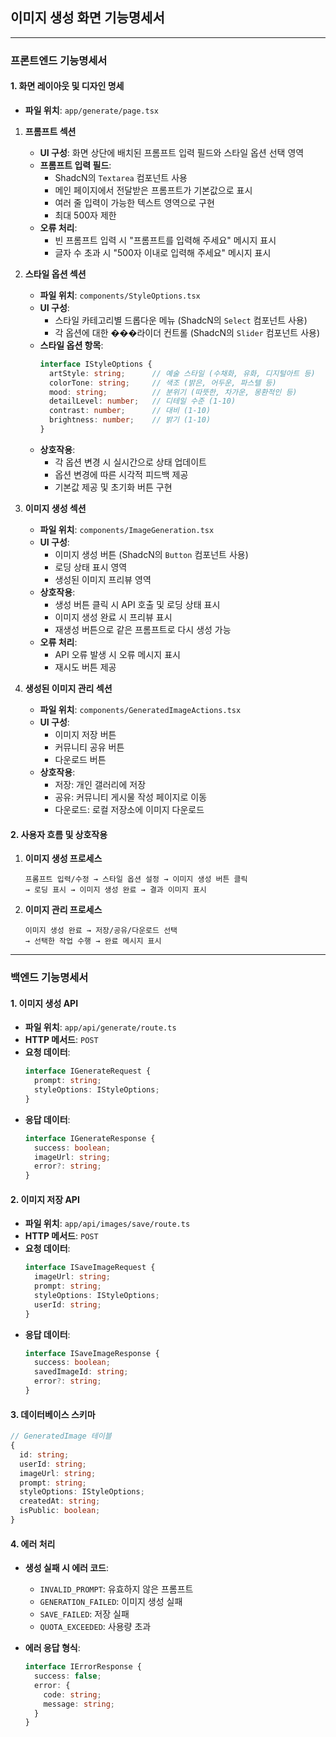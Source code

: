 ## 이미지 생성 화면 기능명세서

---

### 프론트엔드 기능명세서

#### 1. 화면 레이아웃 및 디자인 명세

- **파일 위치**: `app/generate/page.tsx`

1. **프롬프트 섹션**
   - **UI 구성**: 화면 상단에 배치된 프롬프트 입력 필드와 스타일 옵션 선택 영역
   - **프롬프트 입력 필드**:
     - ShadcN의 `Textarea` 컴포넌트 사용
     - 메인 페이지에서 전달받은 프롬프트가 기본값으로 표시
     - 여러 줄 입력이 가능한 텍스트 영역으로 구현
     - 최대 500자 제한
   - **오류 처리**: 
     - 빈 프롬프트 입력 시 "프롬프트를 입력해 주세요" 메시지 표시
     - 글자 수 초과 시 "500자 이내로 입력해 주세요" 메시지 표시

2. **스타일 옵션 섹션**
   - **파일 위치**: `components/StyleOptions.tsx`
   - **UI 구성**:
     - 스타일 카테고리별 드롭다운 메뉴 (ShadcN의 `Select` 컴포넌트 사용)
     - 각 옵션에 대한 ���라이더 컨트롤 (ShadcN의 `Slider` 컴포넌트 사용)
   - **스타일 옵션 항목**:
     ```typescript
     interface IStyleOptions {
       artStyle: string;      // 예술 스타일 (수채화, 유화, 디지털아트 등)
       colorTone: string;     // 색조 (밝은, 어두운, 파스텔 등)
       mood: string;          // 분위기 (따뜻한, 차가운, 몽환적인 등)
       detailLevel: number;   // 디테일 수준 (1-10)
       contrast: number;      // 대비 (1-10)
       brightness: number;    // 밝기 (1-10)
     }
     ```
   - **상호작용**:
     - 각 옵션 변경 시 실시간으로 상태 업데이트
     - 옵션 변경에 따른 시각적 피드백 제공
     - 기본값 제공 및 초기화 버튼 구현

3. **이미지 생성 섹션**
   - **파일 위치**: `components/ImageGeneration.tsx`
   - **UI 구성**:
     - 이미지 생성 버튼 (ShadcN의 `Button` 컴포넌트 사용)
     - 로딩 상태 표시 영역
     - 생성된 이미지 프리뷰 영역
   - **상호작용**:
     - 생성 버튼 클릭 시 API 호출 및 로딩 상태 표시
     - 이미지 생성 완료 시 프리뷰 표시
     - 재생성 버튼으로 같은 프롬프트로 다시 생성 가능
   - **오류 처리**:
     - API 오류 발생 시 오류 메시지 표시
     - 재시도 버튼 제공

4. **생성된 이미지 관리 섹션**
   - **파일 위치**: `components/GeneratedImageActions.tsx`
   - **UI 구성**:
     - 이미지 저장 버튼
     - 커뮤니티 공유 버튼
     - 다운로드 버튼
   - **상호작용**:
     - 저장: 개인 갤러리에 저장
     - 공유: 커뮤니티 게시물 작성 페이지로 이동
     - 다운로드: 로컬 저장소에 이미지 다운로드

#### 2. 사용자 흐름 및 상호작용

1. **이미지 생성 프로세스**
   ```
   프롬프트 입력/수정 → 스타일 옵션 설정 → 이미지 생성 버튼 클릭 
   → 로딩 표시 → 이미지 생성 완료 → 결과 이미지 표시
   ```

2. **이미지 관리 프로세스**
   ```
   이미지 생성 완료 → 저장/공유/다운로드 선택 
   → 선택한 작업 수행 → 완료 메시지 표시
   ```

---

### 백엔드 기능명세서

#### 1. 이미지 생성 API

- **파일 위치**: `app/api/generate/route.ts`
- **HTTP 메서드**: `POST`
- **요청 데이터**:
  ```typescript
  interface IGenerateRequest {
    prompt: string;
    styleOptions: IStyleOptions;
  }
  ```
- **응답 데이터**:
  ```typescript
  interface IGenerateResponse {
    success: boolean;
    imageUrl: string;
    error?: string;
  }
  ```

#### 2. 이미지 저장 API

- **파일 위치**: `app/api/images/save/route.ts`
- **HTTP 메서드**: `POST`
- **요청 데이터**:
  ```typescript
  interface ISaveImageRequest {
    imageUrl: string;
    prompt: string;
    styleOptions: IStyleOptions;
    userId: string;
  }
  ```
- **응답 데이터**:
  ```typescript
  interface ISaveImageResponse {
    success: boolean;
    savedImageId: string;
    error?: string;
  }
  ```

#### 3. 데이터베이스 스키마

```typescript
// GeneratedImage 테이블
{
  id: string;
  userId: string;
  imageUrl: string;
  prompt: string;
  styleOptions: IStyleOptions;
  createdAt: string;
  isPublic: boolean;
}
```

#### 4. 에러 처리

- **생성 실패 시 에러 코드**:
  - `INVALID_PROMPT`: 유효하지 않은 프롬프트
  - `GENERATION_FAILED`: 이미지 생성 실패
  - `SAVE_FAILED`: 저장 실패
  - `QUOTA_EXCEEDED`: 사용량 초과

- **에러 응답 형식**:
  ```typescript
  interface IErrorResponse {
    success: false;
    error: {
      code: string;
      message: string;
    }
  }
  ``` 